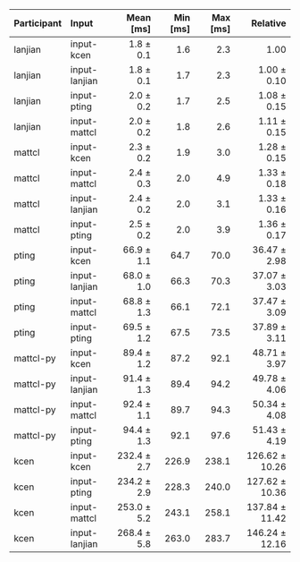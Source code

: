| Participant | Input | Mean [ms] | Min [ms] | Max [ms] | Relative |
|:---|:---|---:|---:|---:|---:|
| lanjian | input-kcen | 1.8 ± 0.1 | 1.6 | 2.3 | 1.00 |
| lanjian | input-lanjian | 1.8 ± 0.1 | 1.7 | 2.3 | 1.00 ± 0.10 |
| lanjian | input-pting | 2.0 ± 0.2 | 1.7 | 2.5 | 1.08 ± 0.15 |
| lanjian | input-mattcl | 2.0 ± 0.2 | 1.8 | 2.6 | 1.11 ± 0.15 |
| mattcl | input-kcen | 2.3 ± 0.2 | 1.9 | 3.0 | 1.28 ± 0.15 |
| mattcl | input-mattcl | 2.4 ± 0.3 | 2.0 | 4.9 | 1.33 ± 0.18 |
| mattcl | input-lanjian | 2.4 ± 0.2 | 2.0 | 3.1 | 1.33 ± 0.16 |
| mattcl | input-pting | 2.5 ± 0.2 | 2.0 | 3.9 | 1.36 ± 0.17 |
| pting | input-kcen | 66.9 ± 1.1 | 64.7 | 70.0 | 36.47 ± 2.98 |
| pting | input-lanjian | 68.0 ± 1.0 | 66.3 | 70.3 | 37.07 ± 3.03 |
| pting | input-mattcl | 68.8 ± 1.3 | 66.1 | 72.1 | 37.47 ± 3.09 |
| pting | input-pting | 69.5 ± 1.2 | 67.5 | 73.5 | 37.89 ± 3.11 |
| mattcl-py | input-kcen | 89.4 ± 1.2 | 87.2 | 92.1 | 48.71 ± 3.97 |
| mattcl-py | input-lanjian | 91.4 ± 1.3 | 89.4 | 94.2 | 49.78 ± 4.06 |
| mattcl-py | input-mattcl | 92.4 ± 1.1 | 89.7 | 94.3 | 50.34 ± 4.08 |
| mattcl-py | input-pting | 94.4 ± 1.3 | 92.1 | 97.6 | 51.43 ± 4.19 |
| kcen | input-kcen | 232.4 ± 2.7 | 226.9 | 238.1 | 126.62 ± 10.26 |
| kcen | input-pting | 234.2 ± 2.9 | 228.3 | 240.0 | 127.62 ± 10.36 |
| kcen | input-mattcl | 253.0 ± 5.2 | 243.1 | 258.1 | 137.84 ± 11.42 |
| kcen | input-lanjian | 268.4 ± 5.8 | 263.0 | 283.7 | 146.24 ± 12.16 |
